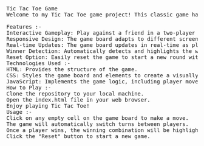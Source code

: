<pre>Tic Tac Toe Game 
Welcome to my Tic Tac Toe game project! This classic game has been implemented using HTML, CSS, and JavaScript to provide a fun and interactive experience. The game is designed to be simple yet visually appealing, offering both functionality and a clean user interface.

Features :-
Interactive Gameplay: Play against a friend in a two-player mode.
Responsive Design: The game board adapts to different screen sizes, ensuring a smooth experience on both desktop and mobile devices.
Real-time Updates: The game board updates in real-time as players make their moves.
Winner Detection: Automatically detects and highlights the winning combination once a player wins.
Reset Option: Easily reset the game to start a new round with a single click.
Technologies Used :-
HTML: Provides the structure of the game.
CSS: Styles the game board and elements to create a visually appealing interface.
JavaScript: Implements the game logic, including player moves, win detection, and game reset functionality.
How to Play :-
Clone the repository to your local machine.
Open the index.html file in your web browser.
Enjoy playing Tic Tac Toe!
Usage :-
Click on any empty cell on the game board to make a move.
The game will automatically switch turns between players.
Once a player wins, the winning combination will be highlighted, and a message will display the winner.
Click the "Reset" button to start a new game.
</pre>
